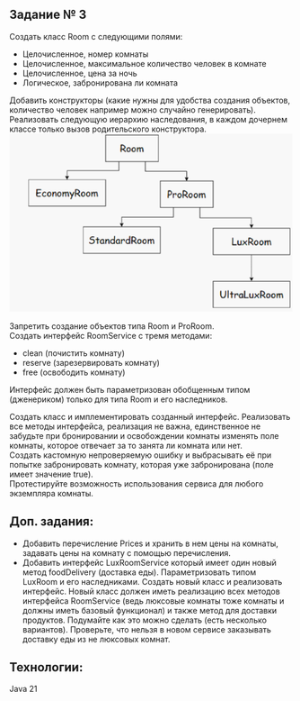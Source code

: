 ## Задание № 3
Создать класс Room с следующими полями:
- Целочисленное, номер комнаты 
- Целочисленное, максимальное количество человек в комнате
- Целочисленное, цена за ночь 
- Логическое, забронирована ли комната   

Добавить конструкторы (какие нужны для удобства создания объектов, количество человек например можно случайно генерировать).   
Реализовать следующую иерархию наследования, в каждом дочернем классе только вызов родительского конструктора.
![img.png](img.png)   

Запретить создание объектов типа Room и ProRoom.   
Создать интерфейс RoomService с тремя методами:   
- clean (почистить комнату)
- reserve (зарезервировать комнату)
- free (освободить комнату)   

Интерфейс должен быть параметризован обобщенным типом (дженериком) только для типа Room и его наследников.  

Создать класс и имплементировать созданный интерфейс. Реализовать все
методы интерфейса, реализация не важна, единственное не забудьте при
бронировании и освобождении комнаты изменять поле комнаты, которое
отвечает за то занята ли комната или нет.   
Создать кастомную непроверяемую ошибку и выбрасывать её при попытке
забронировать комнату, которая уже забронирована (поле имеет значение
true).   
Протестируйте возможность использования сервиса для любого экземпляра
комнаты.   
## Доп. задания:
- Добавить перечисление Prices и хранить в нем цены на комнаты,
задавать цены на комнату с помощью перечисления.
- Добавить интерфейс LuxRoomService который имеет один новый метод
  foodDelivery (доставка еды). Параметризовать типом LuxRoom и его
  наследниками. Создать новый класс и реализовать интерфейс. Новый
  класс должен иметь реализацию всех методов интерфейса RoomService
  (ведь люксовые комнаты тоже комнаты и должны иметь базовый
  функционал) и также метод для доставки продуктов. Подумайте как это
  можно сделать (есть несколько вариантов). Проверьте, что нельзя в
  новом сервисе заказывать доставку еды из не люксовых комнат.

  
## Технологии:
Java 21
